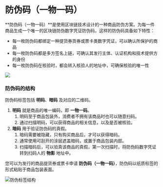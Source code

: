# 防伪码（一物一码）

**防伪码（一物一码）**是使用区块链技术设计的一种商品防伪方案。为每一件商品生成一个唯一的区块链防伪数字凭证防伪码，这样的防伪码具备如下特性：

- 每一枚防伪码都绑定一种提货券货券或票卡类数字凭证，可以确认所保护的商品
- 每一枚防伪码都是多方签名上链，可确认其发行主体、认证机构和技术提供方的身份
- 每一枚防伪码在核验时，都会转入核验人的地址中，可确保核验的唯一性

![](http://md.stringon.com/img/Frame%2520627.png)

### 防伪码的结构

防伪码标签包括 **明码**、**暗码** 及对应的二维码。

1. **明码** 就是商品的唯一编码，即 **一物一码**。
   1. 明码至于商品包装外，消费者不拥有该商品时也可以随意扫码。
   2. 通过扫描明码，可以获得商品的相关信息，以及是否被核验。
2. **暗码** 用于验证防伪码的真假。
   1. 暗码需要被隐藏，只有购买商品后，才可以获得暗码。
   2. 通常使用可刮开的涂层遮盖暗码，或置于商品包装内部。
   3. 扫描暗码后，可以验真该商品的真假，第一次扫描时，将防伪码数字凭证转到扫码人的 **物影** 地址中。

您可以为发行的商品提货券或票卡申请 **防伪码（一物一码）**，防伪码以纸质标签的形式粘贴于商品包装表面。

![防伪标签结构](http://md.stringon.com/img/Frame%20626.png)